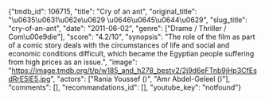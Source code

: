 {"tmdb_id": 106715, "title": "Cry of an ant", "original_title": "\u0635\u0631\u062e\u0629 \u0646\u0645\u0644\u0629", "slug_title": "cry-of-an-ant", "date": "2011-06-02", "genre": ["Drame / Thriller / Com\u00e9die"], "score": "4.2/10", "synopsis": "The role of the film as part of a comic story deals with the circumstances of life and social and economic conditions difficult, which became the Egyptian people suffering from high prices as an issue.", "image": "https://image.tmdb.org/t/p/w185_and_h278_bestv2/2j9d6eFTnb9jHp3CfEsdRrE5IE5.jpg", "actors": ["Rania Youssef ()", "Amr Abdel-Geleel ()"], "comments": [], "recommandations_id": [], "youtube_key": "notfound"}